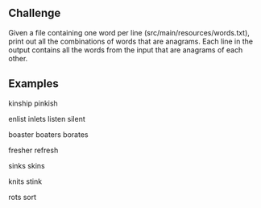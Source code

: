 ## Challenge 
Given a file containing one word per line (src/main/resources/words.txt), print out all the combinations of words that are anagrams.
Each line in the output contains all the words from the input that are anagrams of each other. 
## Examples
kinship pinkish

enlist inlets listen silent

boaster boaters borates

fresher refresh

sinks skins

knits stink

rots sort